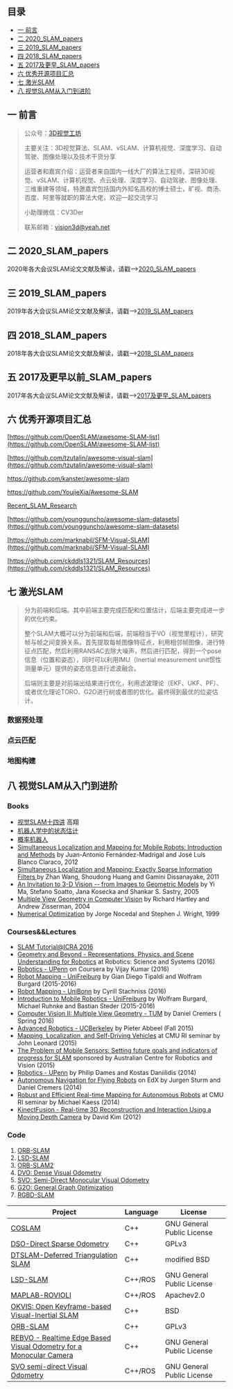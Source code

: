 ## 目录
<!-- MarkdownTOC depth=4 -->
- [一 前言](#前言)
- [二 2020_SLAM_papers](#2020_SLAM)
- [三 2019_SLAM_papers](#2019_SLAM)
- [四 2018_SLAM_papers](#2018_SLAM)
- [五 2017及更早_SLAM_papers](#2017及更早_SLAM)
- [六 优秀开源项目汇总](#优秀开源项目汇总)
- [七 激光SLAM](#激光SLAM)
- [八 视觉SLAM从入门到进阶](#视觉SLAM从入门到进阶)

## 一 前言

> 公众号：[3D视觉工坊](https://mp.weixin.qq.com/s?__biz=MzU1MjY4MTA1MQ==&mid=2247484684&idx=1&sn=e812540aee03a4fc54e44d5555ccb843&chksm=fbff2e38cc88a72e180f0f6b0f7b906dd616e7d71fffb9205d529f1238e8ef0f0c5554c27dd7&token=691734513&lang=zh_CN#rd)
>
> 主要关注：3D视觉算法、SLAM、vSLAM、计算机视觉、深度学习、自动驾驶、图像处理以及技术干货分享
>
> 运营者和嘉宾介绍：运营者来自国内一线大厂的算法工程师，深研3D视觉、vSLAM、计算机视觉、点云处理、深度学习、自动驾驶、图像处理、三维重建等领域，特邀嘉宾包括国内外知名高校的博士硕士，旷视、商汤、百度、阿里等就职的算法大佬，欢迎一起交流学习
>
> 小助理微信：CV3Der
>
> 联系邮箱：vision3d@yeah.net

<a name="2020_SLAM"></a>

## 二 2020_SLAM_papers

2020年各大会议SLAM论文文献及解读，请戳——>[2020_SLAM_papers](2020_SLAM_papers.md)



<a name="2019_SLAM"></a>

## 三 2019_SLAM_papers

2019年各大会议SLAM论文文献及解读，请戳——>[2019_SLAM_papers](2019_SLAM_papers.md)



<a name="2018_SLAM"></a>

## 四 2018_SLAM_papers

2018年各大会议SLAM论文文献及解读，请戳——>[2018_SLAM_papers](2018_SLAM_papers.md)



<a name="2017及更早_SLAM"></a>

## 五 2017及更早以前_SLAM_papers

2017年各大会议SLAM论文文献及解读，请戳——>[2017及更早_SLAM_papers](2017及更早_SLAM_Papers.md)



<a name="优秀开源项目汇总"></a>

## 六 优秀开源项目汇总

[https://github.com/OpenSLAM/awesome-SLAM-list](https://github.com/OpenSLAM/awesome-SLAM-list)

[https://github.com/tzutalin/awesome-visual-slam](https://github.com/tzutalin/awesome-visual-slam)

https://github.com/kanster/awesome-slam

https://github.com/YoujieXia/Awesome-SLAM

[Recent_SLAM_Research](https://github.com/YiChenCityU/Recent_SLAM_Research)

[https://github.com/youngguncho/awesome-slam-datasets](https://github.com/youngguncho/awesome-slam-datasets)

[https://github.com/marknabil/SFM-Visual-SLAM](https://github.com/marknabil/SFM-Visual-SLAM)

[https://github.com/ckddls1321/SLAM_Resources](https://github.com/ckddls1321/SLAM_Resources)



<a name="激光SLAM"></a>

## 七 激光SLAM

> 分为前端和后端。其中前端主要完成匹配和位置估计，后端主要完成进一步的优化约束。
>
> 整个SLAM大概可以分为前端和后端，前端相当于VO（视觉里程计），研究帧与帧之间变换关系。首先提取每帧图像特征点，利用相邻帧图像，进行特征点匹配，然后利用RANSAC去除大噪声，然后进行匹配，得到一个pose信息（位置和姿态），同时可以利用IMU（Inertial measurement unit惯性测量单元）提供的姿态信息进行滤波融合。
>
> 后端则主要是对前端出结果进行优化，利用滤波理论（EKF、UKF、PF）、或者优化理论TORO、G2O进行树或者图的优化。最终得到最优的位姿估计。

### 数据预处理

### 点云匹配

### 地图构建



<a name="视觉SLAM从入门到进阶"></a>

## 八 视觉SLAM从入门到进阶

### Books

- [视觉SLAM十四讲]() 高翔
- [机器人学中的状态估计]()
- [概率机器人]()
- [Simultaneous Localization and Mapping for Mobile Robots: Introduction and Methods](http://www.igi-global.com/book/simultaneous-localization-mapping-mobile-robots/66380) by Juan-Antonio Fernández-Madrigal and José Luis Blanco Claraco, 2012
- [Simultaneous Localization and Mapping: Exactly Sparse Information Filters ](http://www.worldscientific.com/worldscibooks/10.1142/8145/)by Zhan Wang, Shoudong Huang and Gamini Dissanayake, 2011
- [An Invitation to 3-D Vision -- from Images to Geometric Models](http://vision.ucla.edu/MASKS/) by Yi Ma, Stefano Soatto, Jana Kosecka and Shankar S. Sastry, 2005
- [Multiple View Geometry in Computer Vision](http://www.robots.ox.ac.uk/~vgg/hzbook/) by Richard Hartley and Andrew Zisserman, 2004
- [Numerical Optimization](http://home.agh.edu.pl/~pba/pdfdoc/Numerical_Optimization.pdf) by Jorge Nocedal and Stephen J. Wright, 1999

### Courses&&Lectures

- [SLAM Tutorial@ICRA 2016](http://www.dis.uniroma1.it/~labrococo/tutorial_icra_2016/)
- [Geometry and Beyond - Representations, Physics, and Scene Understanding for Robotics](http://rss16-representations.mit.edu/) at Robotics: Science and Systems (2016)
- [Robotics - UPenn](https://www.coursera.org/specializations/robotics) on Coursera by Vijay Kumar (2016)
- [Robot Mapping - UniFreiburg](http://ais.informatik.uni-freiburg.de/teaching/ws15/mapping/) by Gian Diego Tipaldi and Wolfram Burgard (2015-2016)
- [Robot Mapping - UniBonn](http://www.ipb.uni-bonn.de/robot-mapping/) by Cyrill Stachniss (2016)
- [Introduction to Mobile Robotics - UniFreiburg](http://ais.informatik.uni-freiburg.de/teaching/ss16/robotics/) by Wolfram Burgard, Michael Ruhnke and Bastian Steder (2015-2016)
- [Computer Vision II: Multiple View Geometry - TUM](http://vision.in.tum.de/teaching/ss2016/mvg2016) by Daniel Cremers ( Spring 2016)
- [Advanced Robotics - UCBerkeley](http://www.cs.berkeley.edu/~pabbeel/) by Pieter Abbeel (Fall 2015)
- [Mapping, Localization, and Self-Driving Vehicles](https://www.youtube.com/watch?v=x5CZmlaMNCs) at CMU RI seminar by John Leonard (2015)
- [The Problem of Mobile Sensors: Setting future goals and indicators of progress for SLAM](http://ylatif.github.io/movingsensors/) sponsored by Australian Centre for Robotics and Vision (2015)
- [Robotics - UPenn](https://alliance.seas.upenn.edu/~meam620/wiki/index.php?n=Main.HomePage) by Philip Dames and Kostas Daniilidis (2014)
- [Autonomous Navigation for Flying Robots](http://vision.in.tum.de/teaching/ss2014/autonavx) on EdX by Jurgen Sturm and Daniel Cremers (2014)
- [Robust and Efficient Real-time Mapping for Autonomous Robots](https://www.youtube.com/watch?v=_W3Ua1Yg2fk) at CMU RI seminar by Michael Kaess (2014)
- [KinectFusion - Real-time 3D Reconstruction and Interaction Using a Moving Depth Camera](https://www.youtube.com/watch?v=bRgEdqDiOuQ) by David Kim (2012)

### Code

1. [ORB-SLAM](https://github.com/raulmur/ORB_SLAM)
2. [LSD-SLAM](https://github.com/tum-vision/lsd_slam)
3. [ORB-SLAM2](https://github.com/raulmur/ORB_SLAM2)
4. [DVO: Dense Visual Odometry](https://github.com/tum-vision/dvo_slam)
5. [SVO: Semi-Direct Monocular Visual Odometry](https://github.com/uzh-rpg/rpg_svo)
6. [G2O: General Graph Optimization](https://github.com/RainerKuemmerle/g2o)
7. [RGBD-SLAM](https://github.com/felixendres/rgbdslam_v2)

| Project                                                      | Language | License                    |
| ------------------------------------------------------------ | -------- | -------------------------- |
| [COSLAM](http://drone.sjtu.edu.cn/dpzou/project/coslam.php)  | C++      | GNU General Public License |
| [DSO-Direct Sparse Odometry](https://github.com/JakobEngel/dso) | C++      | GPLv3                      |
| [DTSLAM-Deferred Triangulation SLAM](https://github.com/plumonito/dtslam) | C++      | modified BSD               |
| [LSD-SLAM](https://github.com/tum-vision/lsd_slam/)          | C++/ROS  | GNU General Public License |
| [MAPLAB-ROVIOLI](https://github.com/ethz-asl/maplab)         | C++/ROS  | Apachev2.0                 |
| [OKVIS: Open Keyframe-based Visual-Inertial SLAM](https://github.com/ethz-asl/okvis) | C++      | BSD                        |
| [ORB-SLAM](https://github.com/raulmur/ORB_SLAM2)             | C++      | GPLv3                      |
| [REBVO - Realtime Edge Based Visual Odometry for a Monocular Camera](https://github.com/JuanTarrio/rebvo) | C++      | GNU General Public License |
| [SVO semi-direct Visual Odometry](https://github.com/uzh-rpg/rpg_svo) | C++/ROS  | GNU General Public License |
